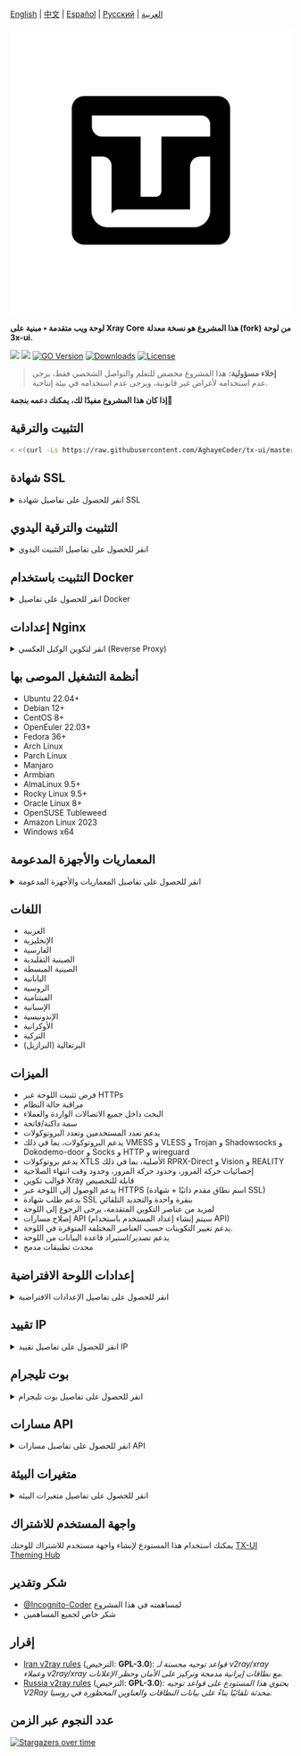 [English](/README.md) | [中文](/README.zh_CN.md) | [Español](/README.es_ES.md) | [Русский](/README.ru_RU.md) | [العربية](#)

<p align="center">
  <picture>
    <img alt="tx-ui" src="./media/tx-ui-dark.png" style="width:512px;height:512px;">
  </picture>
</p>

**لوحة ويب متقدمة • مبنية على Xray Core**
**هذا المشروع هو نسخة معدلة (fork) من لوحة 3x-ui.**

[![](https://img.shields.io/github/v/release/AghayeCoder/tx-ui.svg)](https://github.com/AghayeCoder/tx-ui/releases)
[![](https://img.shields.io/github/actions/workflow/status/AghayeCoder/tx-ui/release.yml.svg)](#)
[![GO Version](https://img.shields.io/github/go-mod/go-version/AghayeCoder/tx-ui.svg)](#)
[![Downloads](https://img.shields.io/github/downloads/AghayeCoder/tx-ui/total.svg)](#)
[![License](https://img.shields.io/badge/license-GPL%20V3-blue.svg?longCache=true)](https://www.gnu.org/licenses/gpl-3.0.en.html)

> **إخلاء مسؤولية:** هذا المشروع مخصص للتعلم والتواصل الشخصي فقط، يرجى عدم استخدامه لأغراض غير قانونية، ويرجى عدم استخدامه في بيئة إنتاجية.

**إذا كان هذا المشروع مفيدًا لك، يمكنك دعمه بنجمة**:star2:

## التثبيت والترقية

```bash
< <(curl -Ls https://raw.githubusercontent.com/AghayeCoder/tx-ui/master/install.sh)
```

## شهادة SSL

<details>
  <summary>انقر للحصول على تفاصيل شهادة SSL</summary>

### ACME

لإدارة شهادات SSL باستخدام ACME:

1. تأكد من أن نطاقك موجه بشكل صحيح إلى الخادم.
2. قم بتشغيل الأمر `x-ui` في الطرفية، ثم اختر `إدارة شهادات SSL`.
3. ستظهر لك الخيارات التالية:

    - **الحصول على SSL:** للحصول على شهادات SSL.
    - **إلغاء:** لإلغاء شهادات SSL الحالية.
    - **تجديد إجباري:** لفرض تجديد شهادات SSL.
    - **عرض النطاقات الحالية:** لعرض جميع شهادات النطاقات المتاحة على الخادم.
    - **تعيين مسارات الشهادة للوحة:** لتحديد شهادة نطاقك التي ستستخدمها اللوحة.

### Certbot

لتثبيت واستخدام Certbot:

```sh
apt-get install certbot -y
certbot certonly --standalone --agree-tos --register-unsafely-without-email -d yourdomain.com
certbot renew --dry-run
```

### Cloudflare

يتضمن البرنامج النصي للإدارة تطبيقًا مدمجًا لشهادة SSL لـ Cloudflare. لاستخدام هذا البرنامج النصي للتقدم بطلب للحصول على شهادة، تحتاج إلى ما يلي:

- البريد الإلكتروني المسجل في Cloudflare
- مفتاح API العالمي لـ Cloudflare
- يجب أن يتم توجيه اسم النطاق إلى الخادم الحالي من خلال Cloudflare

**كيفية الحصول على مفتاح API العالمي لـ Cloudflare:**

1. قم بتشغيل الأمر `x-ui` في الطرفية، ثم اختر `شهادة SSL من Cloudflare`.
2. قم بزيارة الرابط: [Cloudflare API Tokens](https://dash.cloudflare.com/profile/api-tokens).
3. انقر على "View Global API Key" (انظر لقطة الشاشة أدناه):
   ![](./media/APIKey1.PNG)
4. قد تحتاج إلى إعادة مصادقة حسابك. بعد ذلك، سيتم عرض مفتاح API (انظر لقطة الشاشة أدناه):
   ![](./media/APIKey2.png)

عند الاستخدام، ما عليك سوى إدخال `اسم النطاق` و`البريد الإلكتروني` و`مفتاح API`. الرسم التوضيحي كما يلي:
![](./media/DetailEnter.png)

</details>

## التثبيت والترقية اليدوي

<details>
  <summary>انقر للحصول على تفاصيل التثبيت اليدوي</summary>

#### الاستخدام

1. لتنزيل أحدث إصدار من الحزمة المضغوطة مباشرة إلى الخادم الخاص بك، قم بتشغيل الأمر التالي:

```bash
ARCH=$(uname -m)
case "${ARCH}" in
  x86_64 | x64 | amd64) XUI_ARCH="amd64" ;; 
  i*86 | x86) XUI_ARCH="386" ;; 
  armv8* | armv8 | arm64 | aarch64) XUI_ARCH="arm64" ;; 
  armv7* | armv7) XUI_ARCH="armv7" ;; 
  armv6* | armv6) XUI_ARCH="armv6" ;; 
  armv5* | armv5) XUI_ARCH="armv5" ;; 
  s390x) echo 's390x' ;; 
  *) XUI_ARCH="amd64" ;; 
esac

wget https://github.com/AghayeCoder/tx-ui/releases/latest/download/x-ui-linux-${XUI_ARCH}.tar.gz
```

2. بمجرد تنزيل الحزمة المضغوطة، قم بتنفيذ الأوامر التالية لتثبيت أو ترقية x-ui:

```bash
ARCH=$(uname -m)
case "${ARCH}" in
  x86_64 | x64 | amd64) XUI_ARCH="amd64" ;; 
  i*86 | x86) XUI_ARCH="386" ;; 
  armv8* | armv8 | arm64 | aarch64) XUI_ARCH="arm64" ;; 
  armv7* | armv7) XUI_ARCH="armv7" ;; 
  armv6* | armv6) XUI_ARCH="armv6" ;; 
  armv5* | armv5) XUI_ARCH="armv5" ;; 
  s390x) echo 's390x' ;; 
  *) XUI_ARCH="amd64" ;; 
esac

cd /root/ 
rm -rf x-ui/ /usr/local/x-ui/ /usr/bin/x-ui
tar zxvf x-ui-linux-${XUI_ARCH}.tar.gz
chmod +x x-ui/x-ui x-ui/bin/xray-linux-* x-ui/x-ui.sh
cp x-ui/x-ui.sh /usr/bin/x-ui
cp -f x-ui/x-ui.service /etc/systemd/system/
mv x-ui/ /usr/local/
systemctl daemon-reload
systemctl enable x-ui
systemctl restart x-ui
```

</details>

## التثبيت باستخدام Docker

<details>
  <summary>انقر للحصول على تفاصيل Docker</summary>

#### الاستخدام

1. **تثبيت Docker:**

   ```bash
   bash <(curl -sSL https://get.docker.com)
   ```

2. **استنساخ مستودع المشروع:**

   ```bash
   git clone https://github.com/AghayeCoder/tx-ui.git
   cd tx-ui
   ```

3. **بدء الخدمة:**

   ```bash
   docker compose up -d
   ```

أضف علامة `--pull always` لجعل Docker يعيد إنشاء الحاوية تلقائيًا إذا تم سحب صورة أحدث.
راجع https://docs.docker.com/reference/cli/docker/container/run/#pull لمزيد من المعلومات.

**أو**

   ```bash
   docker run -itd \
      -e XRAY_VMESS_AEAD_FORCED=false \
      -v $PWD/db/:/etc/x-ui/ \
      -v $PWD/cert/:/root/cert/ \
      --network=host \
      --restart=unless-stopped \
      --name tx-ui \
      ghcr.io/aghayecoder/tx-ui:latest
   ```

4. **التحديث إلى أحدث إصدار:**

   ```bash
   cd tx-ui
   docker compose down
   docker compose pull tx-ui
   docker compose up -d
   ```

5. **إزالة tx-ui من Docker:**

   ```bash
   docker stop tx-ui
   docker rm tx-ui
   cd --
   rm -r tx-ui
   ```

</details>

## إعدادات Nginx

<details>
  <summary>انقر لتكوين الوكيل العكسي (Reverse Proxy)</summary>

#### وكيل Nginx العكسي

```nginx
location / {
    proxy_set_header X-Forwarded-For $proxy_add_x_forwarded_for;
    proxy_set_header X-Forwarded-Proto $scheme;
    proxy_set_header Host $http_host;
    proxy_set_header X-Real-IP $remote_addr;
    proxy_set_header Range $http_range;
    proxy_set_header If-Range $http_if_range; 
    proxy_redirect off;
    proxy_pass http://127.0.0.1:2053;
}
```

#### مسار فرعي لـ Nginx

- تأكد من أن "مسار URI" في إعدادات لوحة `/sub` هو نفسه.
- يجب أن ينتهي `url` في إعدادات اللوحة بـ `/`.

```nginx
location /sub {
    proxy_set_header X-Forwarded-For $proxy_add_x_forwarded_for;
    proxy_set_header X-Forwarded-Proto $scheme;
    proxy_set_header Host $http_host;
    proxy_set_header X-Real-IP $remote_addr;
    proxy_set_header Range $http_range;
    proxy_set_header If-Range $http_if_range; 
    proxy_redirect off;
    proxy_pass http://127.0.0.1:2053;
}
```

</details>

## أنظمة التشغيل الموصى بها

- Ubuntu 22.04+
- Debian 12+
- CentOS 8+
- OpenEuler 22.03+
- Fedora 36+
- Arch Linux
- Parch Linux
- Manjaro
- Armbian
- AlmaLinux 9.5+
- Rocky Linux 9.5+
- Oracle Linux 8+
- OpenSUSE Tubleweed
- Amazon Linux 2023
- Windows x64

## المعماريات والأجهزة المدعومة

<details>
  <summary>انقر للحصول على تفاصيل المعماريات والأجهزة المدعومة</summary>

توفر منصتنا التوافق مع مجموعة متنوعة من المعماريات والأجهزة، مما يضمن المرونة عبر بيئات الحوسبة المختلفة. فيما يلي المعماريات الرئيسية التي ندعمها:

- **amd64**: هذه المعمارية السائدة هي المعيار لأجهزة الكمبيوتر الشخصية والخوادم، وتستوعب معظم أنظمة التشغيل الحديثة بسلاسة.

- **x86 / i386**: معتمدة على نطاق واسع في أجهزة الكمبيوتر المكتبية والمحمولة، تتمتع هذه المعمارية بدعم واسع من العديد من أنظمة التشغيل والتطبيقات، بما في ذلك على سبيل المثال لا الحصر أنظمة Windows و macOS و Linux.

- **armv8 / arm64 / aarch64**: مصممة خصيصًا للأجهزة المحمولة والمدمجة المعاصرة، مثل الهواتف الذكية والأجهزة اللوحية، وتتمثل هذه المعمارية في أجهزة مثل Raspberry Pi 4 و Raspberry Pi 3 و Raspberry Pi Zero 2/Zero 2 W و Orange Pi 3 LTS والمزيد.

- **armv7 / arm / arm32**: تعمل كمعمارية للأجهزة المحمولة والمدمجة القديمة، ولا تزال تستخدم على نطاق واسع في أجهزة مثل Orange Pi Zero LTS و Orange Pi PC Plus و Raspberry Pi 2 وغيرها.

- **armv6 / arm / arm32**: موجهة للأجهزة المدمجة القديمة جدًا، هذه المعمارية، على الرغم من أنها أقل انتشارًا، لا تزال قيد الاستخدام. تعتمد أجهزة مثل Raspberry Pi 1 و Raspberry Pi Zero/Zero W على هذه المعمارية.

- **armv5 / arm / arm32**: معمارية أقدم مرتبطة بشكل أساسي بالأنظمة المدمجة المبكرة، وهي أقل شيوعًا اليوم ولكن لا يزال من الممكن العثور عليها في الأجهزة القديمة مثل إصدارات Raspberry Pi المبكرة وبعض الهواتف الذكية القديمة.

- **s390x**: تُستخدم هذه المعمارية بشكل شائع في أجهزة الكمبيوتر المركزية من IBM وتوفر أداءً وموثوقية عالية لأعباء عمل المؤسسات.

</details>

## اللغات

- العربية
- الإنجليزية
- الفارسية
- الصينية التقليدية
- الصينية المبسطة
- اليابانية
- الروسية
- الفيتنامية
- الإسبانية
- الإندونيسية
- الأوكرانية
- التركية
- البرتغالية (البرازيل)

## الميزات

- فرض تثبيت اللوحة عبر HTTPs
- مراقبة حالة النظام
- البحث داخل جميع الاتصالات الواردة والعملاء
- سمة داكنة/فاتحة
- يدعم تعدد المستخدمين وتعدد البروتوكولات
- يدعم البروتوكولات، بما في ذلك VMESS و VLESS و Trojan و Shadowsocks و Dokodemo-door و Socks و HTTP و wireguard
- يدعم بروتوكولات XTLS الأصلية، بما في ذلك RPRX-Direct و Vision و REALITY
- إحصائيات حركة المرور، وحدود حركة المرور، وحدود وقت انتهاء الصلاحية
- قوالب تكوين Xray قابلة للتخصيص
- يدعم الوصول إلى اللوحة عبر HTTPS (اسم نطاق مقدم ذاتيًا + شهادة SSL)
- يدعم طلب شهادة SSL بنقرة واحدة والتجديد التلقائي
- لمزيد من عناصر التكوين المتقدمة، يرجى الرجوع إلى اللوحة
- إصلاح مسارات API (سيتم إنشاء إعداد المستخدم باستخدام API)
- يدعم تغيير التكوينات حسب العناصر المختلفة المتوفرة في اللوحة.
- يدعم تصدير/استيراد قاعدة البيانات من اللوحة
- محدث تطبيقات مدمج

## إعدادات اللوحة الافتراضية

<details>
  <summary>انقر للحصول على تفاصيل الإعدادات الافتراضية</summary>

### اسم المستخدم وكلمة المرور والمنفذ ومسار الويب الأساسي

إذا اخترت عدم تعديل هذه الإعدادات، فسيتم إنشاؤها بشكل عشوائي (لا ينطبق هذا على Docker).

**الإعدادات الافتراضية لـ Docker:**

- **اسم المستخدم:** admin
- **كلمة المرور:** admin
- **المنفذ:** 2053

### إدارة قاعدة البيانات:

يمكنك إجراء نسخ احتياطي واستعادة لقاعدة البيانات بسهولة مباشرة من اللوحة.

- **مسار قاعدة البيانات:**
    - `/etc/x-ui/x-ui.db`

### مسار الويب الأساسي

1. **إعادة تعيين مسار الويب الأساسي:**
    - افتح الطرفية الخاصة بك.
    - قم بتشغيل الأمر `x-ui`.
    - حدد خيار `إعادة تعيين مسار الويب الأساسي`.

2. **إنشاء أو تخصيص المسار:**
    - سيتم إنشاء المسار بشكل عشوائي، أو يمكنك إدخال مسار مخصص.

3. **عرض الإعدادات الحالية:**
    - لعرض إعداداتك الحالية، استخدم الأمر `x-ui settings` في الطرفية أو `عرض الإعدادات الحالية` في `x-ui`.

### توصية أمنية:

- لتعزيز الأمان، استخدم كلمة طويلة وعشوائية في بنية عنوان URL الخاص بك.

**أمثلة:**

- `http://ip:port/*webbasepath*/panel`
- `http://domain:port/*webbasepath*/panel`

</details>

## تقييد IP

<details>
  <summary>انقر للحصول على تفاصيل تقييد IP</summary>

#### الاستخدام

**ملاحظة:** لن يعمل تقييد IP بشكل صحيح عند استخدام نفق IP.

لتمكين وظيفة تقييد IP، تحتاج إلى تثبيت `fail2ban` والملفات المطلوبة باتباع الخطوات التالية:

1. قم بتشغيل الأمر `x-ui` في الطرفية، ثم اختر `إدارة تقييد IP`.
2. سترى الخيارات التالية:

    - **تغيير مدة الحظر:** ضبط مدة الحظر.
    - **رفع الحظر عن الجميع:** رفع جميع عمليات الحظر الحالية.
    - **التحقق من السجلات:** مراجعة السجلات.
    - **حالة Fail2ban:** التحقق من حالة `fail2ban`.
    - **إعادة تشغيل Fail2ban:** إعادة تشغيل خدمة `fail2ban`.
    - **إلغاء تثبيت Fail2ban:** إلغاء تثبيت Fail2ban مع التكوين.

3. أضف مسارًا لسجل الوصول على اللوحة عن طريق تعيين `تكوينات Xray/سجل/سجل الوصول` إلى `./access.log` ثم احفظ وأعد تشغيل xray.

</details>

## بوت تليجرام

<details>
  <summary>انقر للحصول على تفاصيل بوت تليجرام</summary>

#### الاستخدام

تدعم لوحة الويب حركة المرور اليومية، وتسجيل الدخول إلى اللوحة، والنسخ الاحتياطي لقاعدة البيانات، وحالة النظام، ومعلومات العميل، وغيرها من الإشعارات والوظائف من خلال بوت تليجرام. لاستخدام البوت، تحتاج إلى تعيين المعلمات المتعلقة بالبوت في اللوحة، بما في ذلك:

- توكن تليجرام
- معرف (معرفات) دردشة المسؤول
- وقت الإشعار (بصيغة cron)
- إشعار تاريخ انتهاء الصلاحية
- إشعار سقف حركة المرور
- النسخ الاحتياطي لقاعدة البيانات
- إشعار تحميل وحدة المعالجة المركزية

**صيغة مرجعية:**

- `30 * * * * *` - إشعار في الثانية 30 من كل دقيقة
- `0 */10 * * * *` - إشعار في الثانية الأولى من كل 10 دقائق
- `@hourly` - إشعار كل ساعة
- `@daily` - إشعار يومي (00:00 صباحًا)
- `@weekly` - إشعار أسبوعي
- `@every 8h` - إشعار كل 8 ساعات

### ميزات بوت تليجرام

- تقارير دورية
- إشعار تسجيل الدخول
- إشعار عتبة وحدة المعالجة المركزية
- عتبة لوقت انتهاء الصلاحية وحركة المرور للإبلاغ مسبقًا
- دعم قائمة تقارير العميل إذا تمت إضافة اسم مستخدم تليجرام الخاص بالعميل إلى تكوينات المستخدم
- دعم تقرير حركة مرور تليجرام الذي يتم البحث عنه باستخدام UUID (VMESS/VLESS) أو كلمة المرور (TROJAN) - بشكل مجهول
- بوت قائم على القائمة
- البحث عن عميل عن طريق البريد الإلكتروني (للمسؤول فقط)
- التحقق من جميع الاتصالات الواردة
- التحقق من حالة الخادم
- التحقق من المستخدمين المستنفدين
- تلقي نسخة احتياطية عند الطلب وفي التقارير الدورية
- بوت متعدد اللغات

### إعداد بوت تليجرام

- ابدأ [Botfather](https://t.me/BotFather) في حساب تليجرام الخاص بك:
  ![Botfather](./media/botfather.png)

- أنشئ بوتًا جديدًا باستخدام الأمر /newbot: سيطرح عليك سؤالين، اسم واسم مستخدم لبوتك. لاحظ أن اسم المستخدم يجب أن ينتهي بكلمة "bot".
  ![Create new bot](./media/newbot.png)

- ابدأ البوت الذي أنشأته للتو. يمكنك العثور على رابط البوت الخاص بك هنا.
  ![token](./media/token.png)

- أدخل لوحتك وقم بتكوين إعدادات بوت تليجرام كما هو موضح أدناه:
  ![Panel Config](./media/panel-bot-config.png)

أدخل توكن البوت الخاص بك في حقل الإدخال رقم 3.
أدخل معرف المستخدم في حقل الإدخال رقم 4. ستكون حسابات تليجرام التي تحمل هذا المعرف هي مسؤول البوت. (يمكنك إدخال أكثر من واحد، فقط افصل بينها بـ ,)

- كيف تحصل على معرف مستخدم تليجرام؟ استخدم هذا [البوت](https://t.me/useridinfobot)، ابدأ البوت وسيعطيك معرف مستخدم تليجرام.
  ![User ID](./media/user-id.png)

</details>

## مسارات API

<details>
  <summary>انقر للحصول على تفاصيل مسارات API</summary>

#### الاستخدام

- [توثيق API](https://www.postman.com/aghayecoder/tx-ui/collection/q1l5l0u/tx-ui)
- `/login` مع بيانات المستخدم `POST`: `{username: '', password: ''}` لتسجيل الدخول
- `/panel/api/inbounds` أساس للإجراءات التالية:

| الطريقة | المسار                               | الإجراء                                            |
|:------:|------------------------------------|----------------------------------------------------|
| `GET`  | `"/list"`                          | الحصول على جميع الاتصالات الواردة                  |
| `GET`  | `"/get/:id"`                       | الحصول على اتصال وارد باستخدام inbound.id           |
| `GET`  | `"/getClientTraffics/:email"`      | الحصول على حركة مرور العميل باستخدام البريد الإلكتروني |
| `GET`  | `"/getClientTrafficsById/:id"`     | الحصول على حركة مرور العميل باستخدام المعرف        |
| `GET`  | `"/createbackup"`                  | بوت تليجرام يرسل نسخة احتياطية للمسؤولين            |
| `POST` | `"/add"`                           | إضافة اتصال وارد                                   |
| `POST` | `"/del/:id"`                       | حذف اتصال وارد                                     |
| `POST` | `"/update/:id"`                    | تحديث اتصال وارد                                   |
| `POST` | `"/clientIps/:email"`              | عنوان IP للعميل                                    |
| `POST` | `"/clearClientIps/:email"`         | مسح عنوان IP للعميل                                |
| `POST` | `"/addClient"`                     | إضافة عميل إلى اتصال وارد                          |
| `POST` | `"/:id/delClient/:clientId"`       | حذف عميل باستخدام clientId*                        |
| `POST` | `"/updateClient/:clientId"`        | تحديث عميل باستخدام clientId*                      |
| `POST` | `"/updateClientTraffic/:email"`    | تحديث حركة مرور العميل بالبريد الإلكتروني، القيم بالبايت |
| `POST` | `"/:id/resetClientTraffic/:email"` | إعادة تعيين حركة مرور العميل                       |
| `POST` | `"/resetAllTraffics"`              | إعادة تعيين حركة مرور جميع الاتصالات الواردة        |
| `POST` | `"/resetAllClientTraffics/:id"`    | إعادة تعيين حركة مرور جميع العملاء في اتصال وارد   |
| `POST` | `"/delDepletedClients/:id"`        | حذف العملاء المستنفدين للاتصال الوارد (-1: الكل)   |
| `POST` | `"/onlines"`                       | الحصول على المستخدمين المتصلين (قائمة بالبريد الإلكتروني) |
| `POST` | `"/depleted"`                      | الحصول على المستخدمين المستنفدين (قائمة بالبريد الإلكتروني) |
| `POST` | `"/disabled"`                      | الحصول على المستخدمين المعطلين (قائمة بالبريد الإلكتروني) |

- يجب ملء حقل `clientId` بـ:

- `client.id` لـ VMESS و VLESS
- `client.password` لـ TROJAN
- `client.email` لـ Shadowsocks \.
`/panel/api/server` أساس للإجراءات التالية:

| الطريقة | المسار             | الإجراء            |
|:------:|------------------|-------------------|
| `GET`  | `"/status"`      | الحصول على حالة الخادم |
| `GET`  | `"/restartXrayService"` | إعادة تشغيل xray-core |

[<img src="https://run.pstmn.io/button.svg" alt="Run In Postman" style="width: 128px; height: 32px;">](https://app.getpostman.com/run-collection/5146551-dda3cab3-0e33-485f-96f9-d4262f437ac5?action=collection%2Ffork&source=rip_markdown&collection-url=entityId%3D5146551-dda3cab3-0e33-485f-96f9-d4262f437ac5%26entityType%3Dcollection%26workspaceId%3Dd64f609f-485a-4951-9b8f-876b3f917124)

</details>

## متغيرات البيئة

<details>
  <summary>انقر للحصول على تفاصيل متغيرات البيئة</summary>

#### الاستخدام

| المتغير       |                      النوع                      | الافتراضي       |
|----------------|:----------------------------------------------:|:--------------|
| XUI_LOG_LEVEL  | "debug" | "info" | "warn" | "error" | "info"        |
| XUI_DEBUG      |                   `boolean`                    | `false`       |
| XUI_BIN_FOLDER |                    `string`                    | "bin"         |
| XUI_DB_FOLDER  |                    `string`                    | "/etc/x-ui"   |
| XUI_LOG_FOLDER |                    `string`                    | "/var/log"    |

مثال:

```sh
XUI_BIN_FOLDER="bin" XUI_DB_FOLDER="/etc/x-ui" go build main.go
```

</details>

## واجهة المستخدم للاشتراك

يمكنك استخدام هذا المستودع لإنشاء واجهة مستخدم للاشتراك للوحتك [TX-UI Theming Hub](https://github.com/AghayeCoder/TX-ThemeHub)

## شكر وتقدير

- [@Incognito-Coder](https://github.com/incognito-coder) لمساهمته في هذا المشروع
- شكر خاص لجميع المساهمين

## إقرار

- [Iran v2ray rules](https://github.com/chocolate4u/Iran-v2ray-rules) (الترخيص: **GPL-3.0**): _قواعد توجيه محسنة لـ v2ray/xray وعملاء v2ray/xray مع نطاقات إيرانية مدمجة وتركيز على الأمان وحظر الإعلانات._
- [Russia v2ray rules](https://github.com/runetfreedom/russia-v2ray-rules-dat) (الترخيص: **GPL-3.0**): _يحتوي هذا المستودع على قواعد توجيه V2Ray محدثة تلقائيًا بناءً على بيانات النطاقات والعناوين المحظورة في روسيا._

## عدد النجوم عبر الزمن

[![Stargazers over time](https://starchart.cc/AghayeCoder/tx-ui.svg?variant=adaptive)](https://starchart.cc/AghayeCoder/tx-ui)
